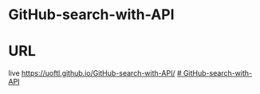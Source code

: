 # GitHub-search-with-API

# URL
live https://uoftl.github.io/GitHub-search-with-API/
[# GitHub-search-with-API](https://github.com/UofTL/GitHub-search-with-API.git)